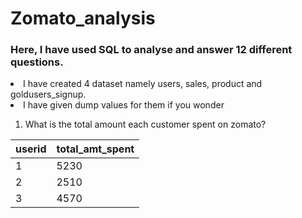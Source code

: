 # Zomato_analysis

### Here, I have used SQL to analyse and answer 12 different questions.
<li> I have created 4 dataset namely users, sales, product and goldusers_signup. </li>
<li> I have given dump values for them if you wonder </li>

1. What is the total amount each customer spent on zomato?

| userid        | total_amt_spent  |
| ------------- | ---------------- |
| 1             | 5230             |
| 2             | 2510             |
| 3             | 4570             |
